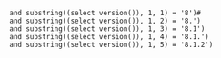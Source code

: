 	and substring((select version()), 1, 1) = '8')#
	and substring((select version()), 1, 2) = '8.')
	and substring((select version()), 1, 3) = '8.1')
	and substring((select version()), 1, 4) = '8.1.')
	and substring((select version()), 1, 5) = '8.1.2')